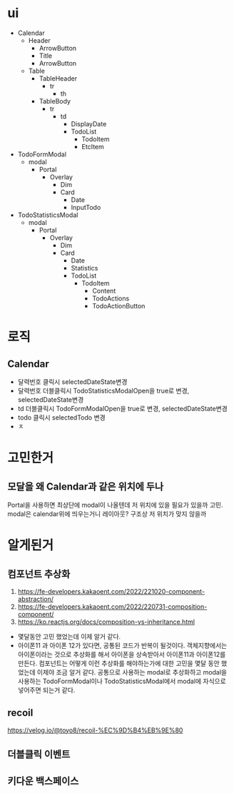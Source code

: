 # ui
- Calendar
  - Header
    - ArrowButton
    - Title
    - ArrowButton
  - Table
    - TableHeader
      - tr
        - th
    - TableBody
      - tr
        - td
          - DisplayDate
          - TodoList
            - TodoItem
            - EtcItem
- TodoFormModal
  - modal
    - Portal
      - Overlay
        - Dim
        - Card
          - Date
          - InputTodo
- TodoStatisticsModal
  - modal
    - Portal
      - Overlay
        - Dim
        - Card
          - Date
          - Statistics
          - TodoList
            - TodoItem
               - Content
               - TodoActions
                - TodoActionButton
# 로직
## Calendar
- 달력번호 클릭시 selectedDateState변경
- 달력번호 더블클릭시 TodoStatisticsModalOpen을 true로 변경, selectedDateState변경
- td 더블클릭시 TodoFormModalOpen을 true로 변경, selectedDateState변경
- todo 클릭시 selectedTodo 변경
- ㅈ


# 고민한거
## 모달을 왜 Calendar과 같은 위치에 두나
Portal을 사용하면 최상단에 modal이 나올텐데 저 위치에 있을 필요가 있을까 고민. modal은 calendar위에 띄우는거니 레이아웃? 구조상 저 위치가 맞지 않을까
# 알게된거
## 컴포넌트 추상화
1. https://fe-developers.kakaoent.com/2022/221020-component-abstraction/
2. https://fe-developers.kakaoent.com/2022/220731-composition-component/
3. https://ko.reactjs.org/docs/composition-vs-inheritance.html

- 몇달동안 고민 했었는데 이제 알거 같다. 
- 아이폰11 과 아이폰 12가 있다면, 공통된 코드가 반복이 될것이다. 객체지향에서는 아이폰이라는 것으로 추상화를 해서 아이폰을 상속받아서 아이폰11과 아이폰12를 만든다. 컴포넌트는 어떻게 이런 추상화를 해야하는가에 대한 고민을 몇달 동안 했었는데 이제야 조금 알거 같다. 공통으로 사용하는 modal로 추상화하고 modal을 사용하는 TodoFormModal이나 TodoStatisticsModal에서 modal에 자식으로 넣어주면 되는거 같다.
## recoil
https://velog.io/@toyo8/recoil-%EC%9D%B4%EB%9E%80
## 더블클릭 이벤트
## 키다운 백스페이스

